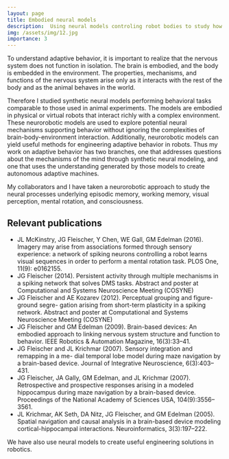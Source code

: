```yaml
---
layout: page
title: Embodied neural models 
description:  Using neural models controling robot bodies to study how the nervous system, body, and environment interact to produce behavior
img: /assets/img/12.jpg
importance: 3
---
```

To understand adaptive behavior, it is important to realize that the nervous system does not function in isolation. The brain is embodied, and the body is embedded in the environment. The properties, mechanisms, and functions of the nervous system arise only as it interacts with the rest of the body and as the animal behaves in the world.

Therefore I studied synthetic neural models performing behavioral tasks comparable to those used in animal experiments. The models are embodied in physical or virtual robots that interact richly with a complex environment. These neurorobotic models are used to explore potential neural mechanisms supporting behavior without ignoring the complexities of brain-body-environment interaction. Additionally, neurorobotic models can yield useful methods for engineering adaptive behavior in robots. Thus my work on adaptive behavior has two branches, one that addresses questions about the mechanisms of the mind through synthetic neural modeling, and one that uses the understanding generated by those models to create autonomous adaptive machines.

My collaborators and I have taken a neurorobotic approach to study the neural processes underlying episodic memory, working memory, visual perception, mental rotation, and consciousness.

## Relevant publications
- JL McKinstry, JG Fleischer, Y Chen, WE Gall, GM Edelman (2016). Imagery may arise from associations formed through sensory experience: a network of spiking neurons controlling a robot learns visual sequences in order to perform a mental rotation task. PLOS One, 11(9): e0162155.
- JG Fleischer (2014). Persistent activity through multiple mechanisms in a spiking network that solves DMS tasks. Abstract and poster at Computational and Systems Neuroscience Meeting (COSYNE)
- JG Fleischer and AE Kozarev (2012). Perceptual grouping and figure-ground segre- gation arising from short-term plasticity in a spiking network. Abstract and poster at Computational and Systems Neuroscience Meeting (COSYNE)
- JG Fleischer and GM Edelman (2009). Brain-based devices: An embodied approach to linking nervous system structure and function to behavior. IEEE Robotics & Automation Magazine, 16(3):33–41.
- JG Fleischer and JL Krichmar (2007). Sensory integration and remapping in a me- dial temporal lobe model during maze navigation by a brain-based device. Journal of Integrative Neuroscience, 6(3):403–431.
- JG Fleischer, JA Gally, GM Edelman, and JL Krichmar (2007). Retrospective and prospective responses arising in a modeled hippocampus during maze navigation by a brain-based device. Proceedings of the National Academy of Sciences USA, 104(9):3556–3561.
- JL Krichmar, AK Seth, DA Nitz, JG Fleischer, and GM Edelman (2005). Spatial navigation and causal analysis in a brain-based device modeling cortical-hippocampal interactions. Neuroinformatics, 3(3):197–222.


We have also use neural models to create useful engineering solutions in robotics.





